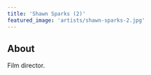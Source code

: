 ```yaml
---
title: 'Shawn Sparks (2)'
featured_image: 'artists/shawn-sparks-2.jpg'
---
```


## About

Film director.
